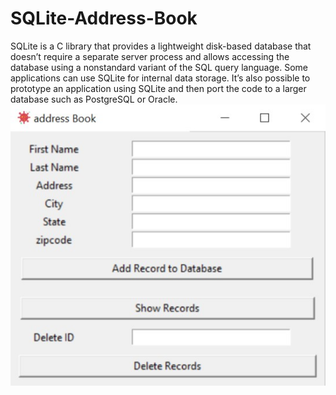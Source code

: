 # SQLite-Address-Book
SQLite is a C library that provides a lightweight disk-based database that doesn’t require a separate server process and allows accessing the database using a nonstandard variant of the SQL query language. Some applications can use SQLite for internal data storage. It’s also possible to prototype an application using SQLite and then port the code to a larger database such as PostgreSQL or Oracle.
![alt text](https://github.com/neon0047/SQLite-Address-Book/blob/master/screenshot.jpg?raw=true)

